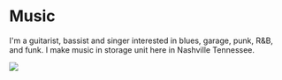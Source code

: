 # Music

I'm a guitarist, bassist and singer interested in blues, garage, punk, R&B, and funk.  I make music in storage unit here in Nashville Tennessee.

![](https://michaelleewilliams.github.io/pictures/drum.jpg)

